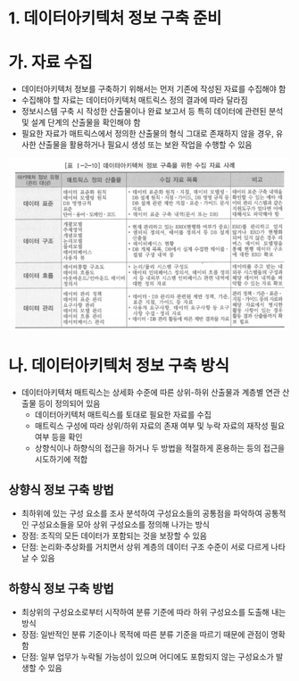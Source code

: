 # 1. 데이터아키텍처 정보 구축 준비

# 가. 자료 수집

- 데이터아키텍처 정보를 구축하기 위해서는 먼저 기존에 작성된 자료를 수집해야 함
- 수집해야 할 자료는 데이터아키텍처 매트릭스 정의 결과에 따라 달라짐
- 정보시스템 구축 시 작성한 산출물이나 완료 보고서 등 특히 데이터에 관련된 분석 및 설계 단계의 산출물을 확인해야 함
- 필요한 자료가 매트릭스에서 정의한 산출물의 형식 그대로 존재하지 않을 경우, 유사한 산출물을 활용하거나 필요시 생성 또는 보완 작업을 수행할 수 있음

![exCollection](exCollection.png)

# 나. 데이터아키텍처 정보 구축 방식

- 데이터아키텍처 매트릭스는 상세화 수준에 따른 상위-하위 산출물과 계층별 연관 산출물 등이 정의되어 있음
    - 데이터아키텍처 매트릭스를 토대로 필요한 자료를 수집
    - 매트릭스 구성에 따라 상위/하위 자료의 존재 여부 및 누락 자료의 재작성 필요 여부 등을 확인
    - 상향식이나 하향식의 접근을 하거나 두 방법을 적절하게 혼용하는 등의 접근을 시도하기에 적합
    

## 상향식 정보 구축 방법

- 최하위에 있는 구성 요소를 조사 분석하여 구성요소들의 공통점을 파악하여 공통적인 구성요소들을 모아 상위 구성요소를 정의해 나가는 방식
- 장점: 조직의 모든 데이터가 포함되는 것을 보장할 수 있음
- 단점: 논리화·추상화를 거치면서 상위 계층의 데이터 구조 수준이 서로 다르게 나타날 수 있음

## 하향식 정보 구축 방법

- 최상위의 구성요소로부터 시작하여 분류 기준에 따라 하위 구성요소를 도출해 내는 방식
- 장점: 일반적인 분류 기준이나 목적에 따른 분류 기준을 따르기 때문에 관점이 명확함
- 단점: 일부 업무가 누락될 가능성이 있으며 어디에도 포함되지 않는 구성요소가 발생할 수 있음